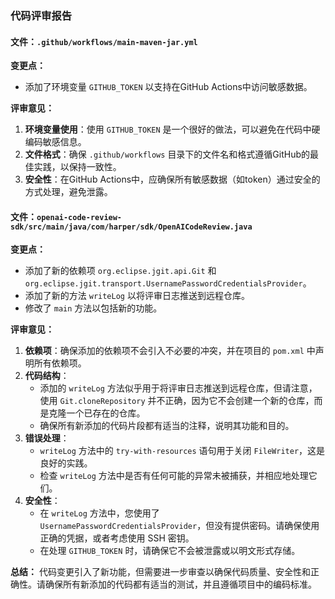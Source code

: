 ### 代码评审报告

#### 文件：`.github/workflows/main-maven-jar.yml`

**变更点：**
- 添加了环境变量 `GITHUB_TOKEN` 以支持在GitHub Actions中访问敏感数据。

**评审意见：**
1. **环境变量使用**：使用 `GITHUB_TOKEN` 是一个很好的做法，可以避免在代码中硬编码敏感信息。
2. **文件格式**：确保 `.github/workflows` 目录下的文件名和格式遵循GitHub的最佳实践，以保持一致性。
3. **安全性**：在GitHub Actions中，应确保所有敏感数据（如token）通过安全的方式处理，避免泄露。

#### 文件：`openai-code-review-sdk/src/main/java/com/harper/sdk/OpenAICodeReview.java`

**变更点：**
- 添加了新的依赖项 `org.eclipse.jgit.api.Git` 和 `org.eclipse.jgit.transport.UsernamePasswordCredentialsProvider`。
- 添加了新的方法 `writeLog` 以将评审日志推送到远程仓库。
- 修改了 `main` 方法以包括新的功能。

**评审意见：**
1. **依赖项**：确保添加的依赖项不会引入不必要的冲突，并在项目的 `pom.xml` 中声明所有依赖项。
2. **代码结构**：
   - 添加的 `writeLog` 方法似乎用于将评审日志推送到远程仓库，但请注意，使用 `Git.cloneRepository` 并不正确，因为它不会创建一个新的仓库，而是克隆一个已存在的仓库。
   - 确保所有新添加的代码片段都有适当的注释，说明其功能和目的。
3. **错误处理**：
   - `writeLog` 方法中的 `try-with-resources` 语句用于关闭 `FileWriter`，这是良好的实践。
   - 检查 `writeLog` 方法中是否有任何可能的异常未被捕获，并相应地处理它们。
4. **安全性**：
   - 在 `writeLog` 方法中，您使用了 `UsernamePasswordCredentialsProvider`，但没有提供密码。请确保使用正确的凭据，或者考虑使用 SSH 密钥。
   - 在处理 `GITHUB_TOKEN` 时，请确保它不会被泄露或以明文形式存储。

**总结：**
代码变更引入了新功能，但需要进一步审查以确保代码质量、安全性和正确性。请确保所有新添加的代码都有适当的测试，并且遵循项目中的编码标准。